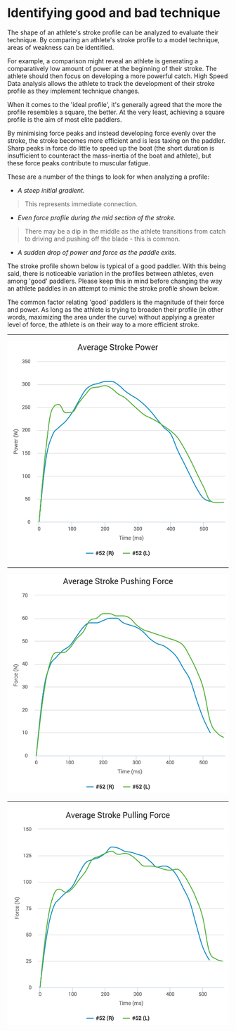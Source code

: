 # Identifying good and bad technique

The shape of an athlete's stroke profile can be analyzed to evaluate their technique. By comparing an athlete's stroke profile to a model technique, areas of weakness can be identified.

For example, a comparison might reveal an athlete is generating a comparatively low amount of power at the beginning of their stroke. The athlete should then focus on developing a more powerful catch. High Speed Data analysis allows the athlete to track the development of their stroke profile as they implement technique changes.

When it comes to the 'ideal profile', it's generally agreed that the more the profile resembles a square, the better. At the very least, achieving a square profile is the aim of most elite paddlers.

By minimising force peaks and instead developing force evenly over the stroke, the stroke becomes more efficient and is less taxing on the paddler. Sharp peaks in force do little to speed up the boat (the short duration is insufficient to counteract the mass-inertia of the boat and athlete), but these force peaks contribute to muscular fatigue.

These are a number of the things to look for when analyzing a profile:

* *A steep initial gradient.*
>This represents immediate connection.

* *Even force profile during the mid section of the stroke.*
>There may be a dip in the middle as the athlete transitions from catch to driving and pushing off the blade - this is common.

* *A sudden drop of power and force as the paddle exits.*

The stroke profile shown below is typical of a good paddler. With this being said, there is noticeable variation in the profiles between athletes, even among 'good' paddlers. Please keep this in mind before changing the way an athlete paddles in an attempt to mimic the stroke profile shown below.

The common factor relating 'good' paddlers is the magnitude of their force and power. As long as the athlete is trying to broaden their profile (in other words, maximizing the area under the curve) without applying a greater level of force, the athlete is on their way to a more efficient stroke.

---

![Average Stroke Power](/assets/average-stroke-power.png)

---

![Average Stroke Pushing Force](/assets/average-stroke-pushing-force.png)

---

![Average Stroke Pulling Force](/assets/average-stroke-pulling-force.png)
